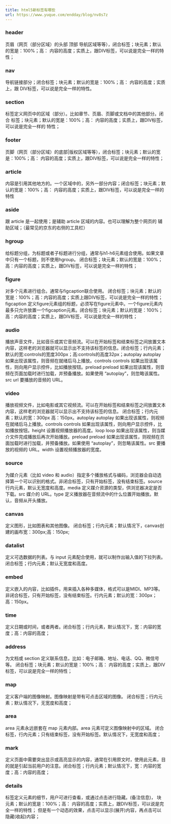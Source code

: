 ```yaml
---
title: html5新标签有哪些
url: https://www.yuque.com/endday/blog/nv8s7z
---
```


<a name="header"></a>

### header

页眉（网页（部分区域）的头部 顶部 导航区域等等），闭合标签；块元素；默认的宽是：100%；高： 内容的高度；实质上，跟DIV标签，可以说是完全一样的特性；

<a name="nav"></a>

### nav

导航链接部分；闭合标签；块元素；默认的宽是：100%；高： 内容的高度；实质上，跟 DIV标签，可以说是完全一样的特性。

<a name="section"></a>

### section

标签定义网页中的区域（部分）。比如章节、页眉、页脚或文档中的其他部分。闭合 标签；块元素；默认的宽是：100%；高： 内容的高度；实质上，跟DIV标签，可以说是完全一样的 特性；

<a name="footer"></a>

### footer

页脚（网页（部分区域）的底部|版权区域等等），闭合标签；块元素；默认的宽是：100%；高： 内容的高度；实质上，跟DIV标签，可以说是完全一样的特性；

<a name="article"></a>

### article

内容是引用其他地方的。一个区域中的，另外一部分内容；闭合标签；块元素；默认的宽是：100%；高： 内容的高度；实质上，跟DIV标签，可以说是完全一样的特性

<a name="aside"></a>

### aside

跟 article 是一起使用；是辅助 article 区域的内容。也可以理解为整个网页的 辅助区域；（最常见的京东的右侧的工具栏）

<a name="hgroup"></a>

### hgroup

给标题分组，为标题或者子标题进行分组，通常与h1-h6元素组合使用。如果文章中只有一个标题，则不使用hgroup。 闭合标签；块元素；默认的宽是：100%；高：内容的高度；实质上，跟DIV标签，可以说是完全一样的特性；

<a name="figure"></a>

### figure

对多个元素进行组合。通常与figcaption联合使用。
闭合标签；块元素；默认的宽是：100%；高：内容的高度；实质上跟DIV标签，可以说是完全一样的特性；figcaption 定义figure元素组的标题，必须写在figure元素中。一个figure元素内最多只允许放置一个figcaption元素。闭合标签；块元素；默认的宽是：100%；高：内容的高度；实质上，跟DIV标签，可以说是完全一样的特性；

<a name="audio"></a>

### audio

播放声音文件，比如音乐或其它音频流。可以在开始标签和结束标签之间放置文本内容，这样老的浏览器就可以显示出不支持该标签的信息。闭合标签；行内元素；默认的宽:controls的宽度300px；高:controls的高度32px；autoplay autoplay 如果出现该属性，则音频在就绪后马上播放。controls controls 如果出现该属性，则向用户显示控件，比如播放按钮。preload preload 如果出现该属性，则音频在页面加载时进行加载，并预备播放。如果使用 “autoplay”，则忽略该属性。src url 要播放的音频的 URL。

<a name="video"></a>

### video

播放视频文件，比如电影或其它视频流。可以在开始标签和结束标签之间放置文本内容，这样老的浏览器就可以显示出不支持该标签的信息。
闭合标签；行内元素；默认的宽：300px 高：150px。autoplay autoplay 如果出现该属性，则视频在就绪后马上播放。controls controls 如果出现该属性，则向用户显示控件，比如播放按钮。height 设置视频播放器的高度。loop loop 如果出现该属性，则当媒介文件完成播放后再次开始播放。preload preload 如果出现该属性，则视频在页面加载时进行加载，并预备播放。如果使用 “autoplay”，则忽略该属性。src 要播放的视频的 URL。width 设置视频播放器的宽度。

<a name="source"></a>

### source

为媒介元素（比如 video 和 audio）指定多个播放格式与编码，浏览器会自动选择第一个可以识别的格式。非闭合标签，只有开始标签，没有结束标签。source 行内元素，默认无宽度和高度。media 定义媒介资源的类型，供浏览器决定是否下载。src 媒介的 URL。type 定义播放器在音频流中的什么位置开始播放。默认，音频从开头播放。

<a name="canvas"></a>

### canvas

定义图形，比如图表和其他图像。
闭合标签；行内元素；默认情况下，canvas创建的画布宽：300px;高：150px;

<a name="datalist"></a>

### datalist

定义可选数据的列表。与 input 元素配合使用，就可以制作出输入值的下拉列表。
闭合标签；行内元素；默认无宽度和高度。

<a name="embed"></a>

### embed

定义嵌入的内容，比如插件。用来插入各种多媒体，格式可以是MIDI、MP3等。
非闭合标签，只有开始标签，没有结束标签。行内元素；默认的宽：300px；高：150px。

<a name="time"></a>

### time

定义日期或时间，或者两者。闭合标签；行内元素，默认情况下，宽：内容的宽度；高：内容的高度；

<a name="address"></a>

### address

为文档或 section 定义联系信息，比如：电子邮箱、地址、电话、QQ、微信号等。
闭合标签；块元素；默认的宽是：100%；高： 内容的高度；实质上，跟DIV标签，可以说是完全一样的特性；

<a name="map"></a>

### map

定义客户端的图像映射。图像映射是带有可点击区域的图像。
闭合标签；行内元素；默认情况下，无宽度和高度；

<a name="area"></a>

### area

area 元素永远嵌套在 map 元素内部。area 元素可定义图像映射中的区域。
闭合标签，行内元素；只有结束标签，没有开始标签。默认情况下，无宽度和高度；

<a name="mark"></a>

### mark

定义页面中需要突出显示或高亮显示的内容，通常在引用原文时，使用此元素，目的就是引起当前用户的注意。闭合标签；行内元素；默认情况下，宽：内容的宽度；高：内容的高度；

<a name="details"></a>

### details

标签定义元素的细节，用户可进行查看，或通过点击进行隐藏。(备注信息)， 块元素；默认的宽是：100%；高： 内容的高度；实质上，跟DIV标签，可以说是完全一样的特性；
但是有一个动态的效果，点击可以显示(展开)内容，再点击可以隐藏(收起)内容；
